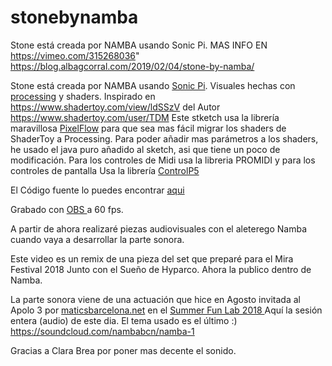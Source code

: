 # stonebynamba
Stone está creada por NAMBA usando Sonic Pi.
MAS INFO EN 
https://vimeo.com/315268036"
https://blog.albagcorral.com/2019/02/04/stone-by-namba/

Stone está creada por NAMBA usando <a href="https://sonic-pi.net/">Sonic Pi</a>.
Visuales hechas con <a href="https://processing.org/">processing</a> y shaders. Inspirado en <a href="https://www.shadertoy.com/view/ldSSzV">https://www.shadertoy.com/view/ldSSzV</a> del Autor <a href="https://www.shadertoy.com/user/TDM">https://www.shadertoy.com/user/TDM </a>
Este stketch usa la librería maravillosa <a href="https://diwi.github.io/PixelFlow/">PixelFlow</a> para que sea mas fácil migrar los shaders de ShaderToy a Processing. Para poder añadir mas parámetros a los shaders, he usado el java puro añadido al sketch, asi que tiene un poco de modificación.
Para los controles de Midi usa la libreria PROMIDI y para los controles de pantalla Usa la librería <a href="https://github.com/sojamo/controlp5">ControlP5</a>

El Código fuente lo puedes encontrar <a href="https://github.com/janebeta7/stonebynamba" rel="noopener" target="_blank">aqui</a>

Grabado con <a href="https://obsproject.com/">OBS </a>a 60 fps.

A partir de ahora realizaré piezas audiovisuales con el aleterego  Namba cuando vaya a desarrollar la parte sonora. 

Este video es un remix de una pieza del set que preparé para el Mira Festival 2018 Junto con el Sueño de Hyparco. Ahora la publico dentro de Namba.

La parte sonora viene de una actuación que hice en Agosto invitada al Apolo 3 por <a href="http://www.maticsbarcelona.net" rel="noopener" target="_blank">maticsbarcelona.net</a> en el <a href="http://maticsbarcelona.net/activitats/summer-fun-lab/">Summer Fun Lab 2018 </a>
Aquí la sesión entera (audio) de este dia. El tema usado es el último :)
https://soundcloud.com/nambabcn/namba-1

Gracias a Clara Brea por poner mas decente el sonido.

